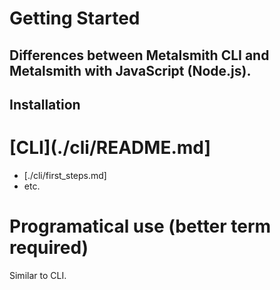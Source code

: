 # Getting Started

## Differences between Metalsmith CLI and Metalsmith with JavaScript (Node.js).

## Installation

# [CLI](./cli/README.md]
- [./cli/first_steps.md]
- etc.

# Programatical use (better term required)
Similar to CLI.
